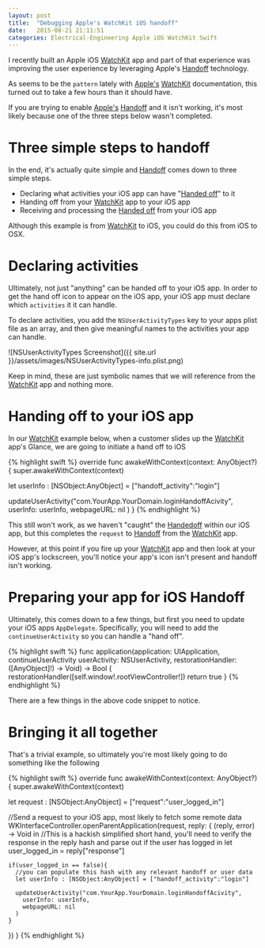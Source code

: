 ```yaml
---
layout: post
title:  "Debugging Apple's WatchKit iOS handoff"
date:   2015-08-21 21:11:51
categories: Electrical-Engineering Apple iOS WatchKit Swift
---
```


I recently built an Apple iOS [WatchKit][WatchKit] app and part of that experience
was improving the user experience by leveraging Apple's [Handoff][Handoff] technology.

As seems to be the `pattern` lately with [Apple's][Apple] [WatchKit][WatchKit] documentation, this turned
out to take a few hours than it should have.

If you are trying to enable [Apple's][Apple] [Handoff][Handoff] and it isn't working, it's most
likely because one of the three steps below wasn't completed.

# Three simple steps to handoff
In the end, it's actually quite simple and [Handoff][Handoff] comes down to three simple steps.

- Declaring what activities your iOS app can have "[Handed off][Handoff]" to it
- Handing off from your [WatchKit][WatchKit] app to your iOS app
- Receiving and processing the [Handed off][Handoff] from your iOS app

Although this example is from [WatchKit][WatchKit] to iOS, you could do this from iOS to OSX.

# Declaring activities
Ultimately, not just "anything" can be handed off to your iOS app.  In order to get the hand off
icon to appear on the iOS app, your iOS app must declare which `activities` it it can handle.

To declare activities, you add the `NSUserActivityTypes` key to your apps plist file as an array,
and then give meaningful names to the activities your app can handle.

![NSUserActivityTypes Screenshot]({{ site.url }}/assets/images/NSUserActivityTypes-info.plist.png)

Keep in mind, these are just symbolic names that we will reference from the [WatchKit][WatchKit] app
and nothing more.

# Handing off to your iOS app

In our [WatchKit][WatchKit] example below, when a customer slides up the [WatchKit][WatchKit]
app's Glance, we are going to initiate a hand off to iOS

{% highlight swift %}
override func awakeWithContext(context: AnyObject?) {
  super.awakeWithContext(context)

  let userInfo : [NSObject:AnyObject] = ["handoff_activity":"login"]

  updateUserActivity("com.YourApp.YourDomain.loginHandoffAcivity",
    userInfo: userInfo,
    webpageURL: nil
  )
}
{% endhighlight %}

This still won't work, as we haven't "caught" the [Handedoff][Handoff] within our iOS app, but
this completes the `request` to [Handoff][Handoff] from the [WatchKit][WatchKit] app.



However, at this point if you fire up your [WatchKit][WatchKit] app and then look
at your iOS app's lockscreen, you'll notice your app's icon isn't present and handoff
isn't working.

# Preparing your app for iOS Handoff
Ultimately, this comes down to a few things, but first you need to update your iOS apps `AppDelegate`.  Specifically, you will need to add the `continueUserActivity` so you can handle a "hand off".

{% highlight swift %}
func application(application: UIApplication, continueUserActivity userActivity: NSUserActivity, restorationHandler: ([AnyObject]!) -> Void) -> Bool {
    restorationHandler([self.window!.rootViewController!])
    return true
}
{% endhighlight %}

There are a few things in the above code snippet to notice.  

# Bringing it all together

That's a trivial example, so ultimately you're most likely going to do something like
the following

{% highlight swift %}
override func awakeWithContext(context: AnyObject?) {
  super.awakeWithContext(context)

  let request : [NSObject:AnyObject] = ["request":"user_logged_in"]

  //Send a request to your iOS app, most likely to fetch some remote data
  WKInterfaceController.openParentApplication(request, reply: { (reply, error) -> Void in
    //This is a hackish simplified short hand, you'll need to verify the response in the reply hash and parse out if the user has logged in
    let user_logged_in = reply["response"]

    if(user_logged_in == false){
      //you can populate this hash with any relevant handoff or user data
      let userInfo : [NSObject:AnyObject] = ["handoff_activity":"login"]

      updateUserActivity("com.YourApp.YourDomain.loginHandoffAcivity",
        userInfo: userInfo,
        webpageURL: nil
      )
    }
  })
}
{% endhighlight %}






[Apple]:      http://developer.apple.com
[WatchKit]:   http://developer.apple.com/watchkit/
[Fooda]:      http://www.fooda.com
[Handoff]:    https://developer.apple.com/handoff/

